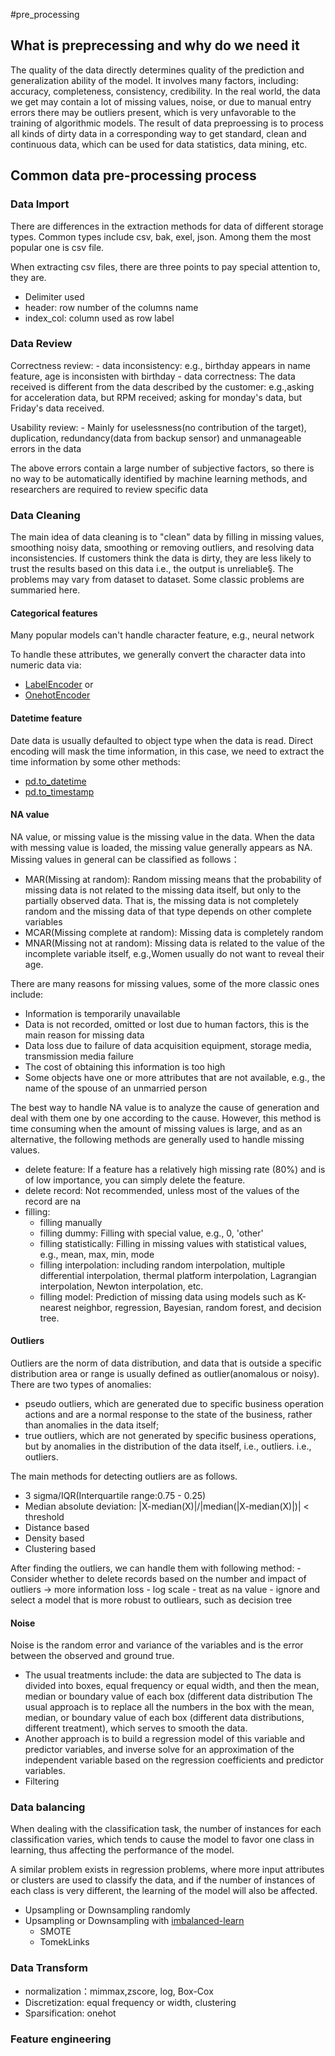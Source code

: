 #pre_processing
## What is preprecessing and why do we need it
The quality of the data directly determines quality of the prediction and generalization ability of the model. It involves many factors, including: accuracy, completeness, consistency, credibility. In the real world, the data we get may contain a lot of missing values, noise, or due to manual entry errors there may be outliers present, which is very unfavorable to the training of algorithmic models. The result of data preproessing is to process all kinds of dirty data in a corresponding way to get standard, clean and continuous data, which can be used for data statistics, data mining, etc.
## Common data pre-processing process 
### Data Import
There are differences in the extraction methods for data of different storage types. Common types include csv, bak, exel, json. Among them the most popular one is csv file.

When extracting csv files, there are three points to pay special attention to, they are.
- Delimiter used 
- header: row number of the columns name
- index_col: column used as row label

### Data Review
  Correctness review:
    - data inconsistency: e.g., birthday appears in name feature, age is inconsisten with birthday
    - data correctness: The data received is different from the data described by the customer: e.g.,asking for acceleration data, but RPM received; asking for monday's data, but Friday's data received.

  Usability review:
    - Mainly for uselessness(no contribution of the target), duplication, redundancy(data from backup sensor) and unmanageable errors in the data

The above errors contain a large number of subjective factors, so there is no way to be automatically identified by machine learning methods, and researchers are required to review specific data 

### Data Cleaning
The main idea of data cleaning is to "clean" data by filling in missing values, smoothing noisy data, smoothing or removing outliers, and resolving data inconsistencies. If customers think the data is dirty, they are less likely to trust the results based on this data i.e., the output is unreliable§.
The problems may vary from dataset to dataset. Some classic problems are summaried here.
#### Categorical features
Many popular models can't handle character feature, e.g., neural network

To handle these attributes, we generally convert the character data into numeric data via:
-  <a href = 'https://scikit-learn.org/stable/modules/generated/sklearn.preprocessing.LabelEncoder.html'>LabelEncoder</a> or 
- <a href= 'https://scikit-learn.org/stable/modules/generated/sklearn.preprocessing.OneHotEncoder.html'>OnehotEncoder</a>

#### Datetime feature
Date data is usually defaulted to object type when the data is read. Direct encoding will mask the time information, in this case, we need to extract the time information by some other methods:
- <a href = 'https://pandas.pydata.org/pandas-docs/stable/reference/api/pandas.to_datetime.html'>pd.to_datetime</a>
- <a href = 'https://pandas.pydata.org/docs/reference/api/pandas.DataFrame.to_timestamp.html'>pd.to_timestamp</a>

####  NA value
NA value, or missing value is the missing value in the data. When the data with messing value is loaded, the missing value generally appears as NA. Missing values in general can be classified as follows：
- MAR(Missing at random): Random missing means that the probability of missing data is not related to the missing data itself, but only to the partially observed data. That is, the missing data is not completely random and the missing data of that type depends on other complete variables
- MCAR(Missing complete at random): Missing data is completely random
- MNAR(Missing not at random): Missing data is related to the value of the incomplete variable itself, e.g.,Women usually do not want to reveal their age.

There are many reasons for missing values, some of the more classic ones include:
- Information is temporarily unavailable
- Data is not recorded, omitted or lost due to human factors, this is the main reason for missing data
- Data loss due to failure of data acquisition equipment, storage media, transmission media failure
- The cost of obtaining this information is too high
- Some objects have one or more attributes that are not available, e.g., the name of the spouse of an unmarried person

The best way to handle NA value is to analyze the cause of generation and deal with them one by one according to the cause. However, this method is time consuming when the amount of missing values is large, and as an alternative, the following methods are generally used to handle missing values.
- delete feature: If a feature has a relatively high missing rate (80%) and is of low importance, you can simply delete the feature.
- delete record: Not recommended, unless most of the values of the record are na
- filling:
  - filling manually
  - filling dummy: Filling with special value, e.g., 0, 'other'
  - filling statistically: Filling in missing values with statistical values, e.g., mean, max, min, mode 
  - filling interpolation: including random interpolation, multiple differential interpolation, thermal platform interpolation, Lagrangian interpolation, Newton interpolation, etc.
  - filling model: Prediction of missing data using models such as K-nearest neighbor, regression, Bayesian, random forest, and decision tree. 

#### Outliers
Outliers are the norm of data distribution, and data that is outside a specific distribution area or range is usually defined as outlier(anomalous or noisy). There are two types of anomalies: 
- pseudo outliers, which are generated due to specific business operation actions and are a normal response to the state of the business, rather than anomalies in the data itself; 
- true outliers, which are not generated by specific business operations, but by anomalies in the distribution of the data itself, i.e., outliers. i.e., outliers. 

The main methods for detecting outliers are as follows.
- 3 sigma/IQR(Interquartile range:0.75 - 0.25)
- Median absolute deviation: |X-median(X)|/|median(|X-median(X)|)| < threshold
- Distance based 
- Density based
- Clustering based

After finding the outliers, we can handle them with following method:
    - Consider whether to delete records based on the number and impact of outliers ->  more information loss
    - log scale
    - treat as na value
    - ignore and select a model that is more robust to outliears, such as decision tree

#### Noise
Noise is the random error and variance of the variables and is the error between the observed and ground true. 

- The usual treatments include: the data are subjected to The data is divided into boxes, equal frequency or equal width, and then the mean, median or boundary value of each box (different data distribution The usual approach is to replace all the numbers in the box with the mean, median, or boundary value of each box (different data distributions, different treatment), which serves to smooth the data. 
- Another approach is to build a regression model of this variable and predictor variables, and inverse solve for an approximation of the independent variable based on the regression coefficients and predictor variables.
- Filtering

### Data balancing 
When dealing with the classification task, the number of instances for each classification varies, which tends to cause the model to favor one class in learning, thus affecting the performance of the model.

A similar problem exists in regression problems, where more input attributes or clusters are used to classify the data, and if the number of instances of each class is very different, the learning of the model will also be affected.
- Upsampling or Downsampling randomly
- Upsampling or Downsampling with <a href = 'https://imbalanced-learn.org/stable/references/index.html#api'>imbalanced-learn</a>
  - SMOTE
  - TomekLinks
  
### Data Transform
- normalization：mimmax,zscore, log, Box-Cox 
- Discretization: equal frequency or width, clustering
- Sparsification: onehot
### Feature engineering
